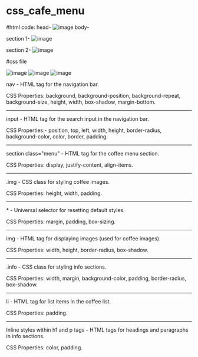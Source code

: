 # css_cafe_menu

#html code:
head-
![image](https://github.com/sanketmahadik191/css_cafe_menu/assets/125791466/8846eae0-82d3-4ad5-9e33-a9c81796ab5b)
body-

 section 1-
 ![image](https://github.com/sanketmahadik191/css_cafe_menu/assets/125791466/d198bc00-8670-4edd-aa4e-9a8037186864)

section 2-
![image](https://github.com/sanketmahadik191/css_cafe_menu/assets/125791466/ee428dca-7cfc-4e11-8669-29706ba2ed39)

#css file

![image](https://github.com/sanketmahadik191/css_cafe_menu/assets/125791466/1b3559fc-16ff-49da-a47e-86597f517d33)
![image](https://github.com/sanketmahadik191/css_cafe_menu/assets/125791466/cdc716a9-e816-4d00-a4b0-70d644459f48)
![image](https://github.com/sanketmahadik191/css_cafe_menu/assets/125791466/b93598e7-72ee-4e3d-b3ba-0e9b9b680b50)





nav - HTML tag for the navigation bar.

CSS Properties: background, background-position, background-repeat, background-size, height, width, box-shadow, margin-bottom.
<hr>
input - HTML tag for the search input in the navigation bar.

CSS Properties:- position, top, left, width, height, border-radius, background-color, color, border, padding.
<hr>
section class="menu" - HTML tag for the coffee menu section.

CSS Properties: display, justify-content, align-items.
<hr>
.img - CSS class for styling coffee images.

CSS Properties: height, width, padding.
<hr>
* - Universal selector for resetting default styles.

CSS Properties: margin, padding, box-sizing.
<hr>
img - HTML tag for displaying images (used for coffee images).

CSS Properties: width, height, border-radius, box-shadow.
<hr>
.info - CSS class for styling info sections.

CSS Properties: width, margin, background-color, padding, border-radius, box-shadow.
<hr>
li - HTML tag for list items in the coffee list.

CSS Properties: padding.
<hr>
Inline styles within h1 and p tags - HTML tags for headings and paragraphs in info sections.

CSS Properties: color, padding.
